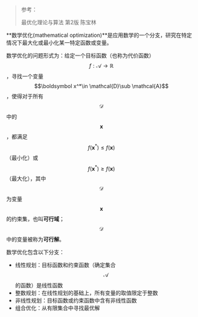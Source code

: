 > 参考：
>
> 最优化理论与算法 第2版 陈宝林

**数学优化(mathematical optimization)**是应用数学的一个分支，研究在特定情况下最大化或最小化某一特定函数或变量。

数学优化的问题形式为：给定一个目标函数（也称为代价函数）$$f:\mathcal{A}\rightarrow \mathbb{R}$$，寻找一个变量$$\boldsymbol x^*\in \mathcal{D}\sub \mathcal{A}$$，使得对于所有$$\mathcal{D}$$中的$$\boldsymbol x$$，都满足$$f(\boldsymbol x^*)\le f(\boldsymbol x)$$ （最小化）或$$f(\boldsymbol x^*)\ge f(\boldsymbol x)$$ （最大化），其中$$\mathcal{D}$$为变量$$\boldsymbol x$$的约束集，也叫**可行域**；$$\mathcal{D}$$中的变量被称为**可行解**。

数学优化包含以下分支：

+ 线性规划：目标函数和约束函数（确定集合$$\mathcal{A}$$的函数）是线性函数
+ 整数规划：在线性规划的基础上，所有变量的取值限定于整数
+ 非线性规划：目标函数或约束函数中含有非线性函数
+ 组合优化：从有限集合中寻找最优解

